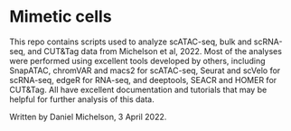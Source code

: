 # Mimetic cells

This repo contains scripts used to analyze scATAC-seq, bulk and scRNA-seq, and CUT&Tag data from Michelson et al, 2022. Most of the analyses were performed using excellent tools developed by others, including SnapATAC, chromVAR and macs2 for scATAC-seq, Seurat and scVelo for scRNA-seq, edgeR for RNA-seq, and deeptools, SEACR and HOMER for CUT&Tag. All have excellent documentation and tutorials that may be helpful for further analysis of this data.

Written by Daniel Michelson, 3 April 2022.